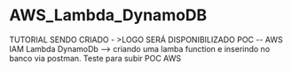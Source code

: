 # AWS_Lambda_DynamoDB
TUTORIAL SENDO CRIADO - >LOGO SERÁ DISPONIBILIZADO POC -- AWS IAM Lambda DynamoDb --> criando uma lamba function e inserindo no banco via postman.  Teste para subir POC AWS

